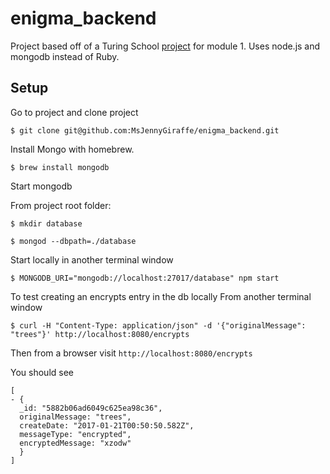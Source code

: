 # enigma_backend

Project based off of a Turing School [project](https://github.com/turingschool/curriculum/blob/master/source/projects/enigma.markdown) for module 1. Uses node.js and mongodb instead of Ruby.

## Setup
Go to project and clone project
```
$ git clone git@github.com:MsJennyGiraffe/enigma_backend.git
```

Install Mongo with homebrew.
```
$ brew install mongodb
```

Start mongodb

From project root folder:
```
$ mkdir database
```

```
$ mongod --dbpath=./database
```

Start locally in another terminal window
```
$ MONGODB_URI="mongodb://localhost:27017/database" npm start
```

To test creating an encrypts entry in the db locally
From another terminal window

```
$ curl -H "Content-Type: application/json" -d '{"originalMessage": "trees"}' http://localhost:8080/encrypts
```

Then from a browser visit `http://localhost:8080/encrypts`

You should see

```
[
- {
  _id: "5882b06ad6049c625ea98c36",
  originalMessage: "trees",
  createDate: "2017-01-21T00:50:50.582Z",
  messageType: "encrypted",
  encryptedMessage: "xzodw"
  }
]
```
